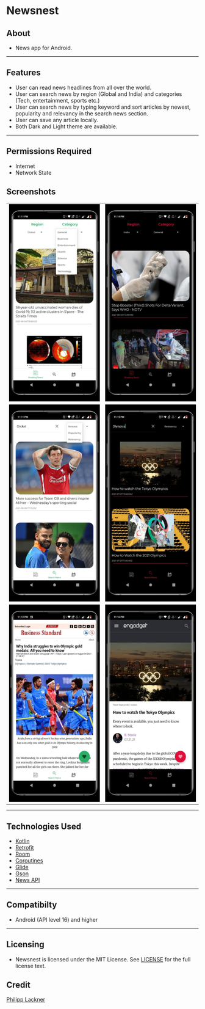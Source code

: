 # Newsnest


## About

* News app for Android.
___

## Features

* User can read news headlines from all over the world.
* User can search news by region (Global and India) and categories (Tech, entertainment, sports etc.)
* User can search news by typing keyword and sort articles by newest, popularity and relevancy in the search news section.
* User can save any article locally.
* Both Dark and Light theme are available.

___


## Permissions Required

* Internet
* Network State


## Screenshots

<table>
  <tr>
    <td><img src="https://github.com/sreshtha10/Newsnest/blob/master/screenshots/s1.jpeg" ></td>
    <td><img src="https://github.com/sreshtha10/Newsnest/blob/master/screenshots/s2.jpeg"></td>
  
  </tr>
    <tr>
    <td><img src="https://github.com/sreshtha10/Newsnest/blob/master/screenshots/s3.jpeg"></td>
    <td><img src="https://github.com/sreshtha10/Newsnest/blob/master/screenshots/s4.jpeg"></td>

  </tr>
   <tr>
    <td><img src="https://github.com/sreshtha10/Newsnest/blob/master/screenshots/s5.jpeg" >
    </td>
    <td><img src="https://github.com/sreshtha10/Newsnest/blob/master/screenshots/s6.jpeg" >
    </td>
  </tr>

 </table>

___


## Technologies Used
  
  * [Kotlin](https://kotlinlang.org/docs/home.html)
  * [Retrofit](https://square.github.io/retrofit/)
  * [Room](https://developer.android.com/jetpack/androidx/releases/room)
  * [Coroutines](https://developer.android.com/kotlin/coroutines)
  * [Glide](https://github.com/bumptech/glide)
  * [Gson](https://github.com/google/gson)
  * [News API](https://newsapi.org/)
  
___

## Compatibilty 

* Android (API level 16) and higher

___


## Licensing

* Newsnest is licensed under the MIT License. See [LICENSE](https://github.com/sreshtha10/Newsnest/blob/master/LICENSE) for the full license text.


## Credit
[Philipp Lackner](https://github.com/philipplackner)
